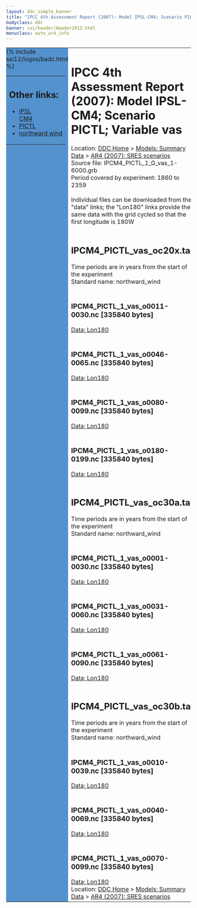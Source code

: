 ```yaml
---
layout: ddc_simple_banner
title: "IPCC 4th Assessment Report (2007): Model IPSL-CM4; Scenario PICTL; Variable vas"
bodyclass: ddc
banner: ssi/header/Header2012.html
menuclass: auto_ar4_info
---
```



<table width="100%" border="0" cellspacing="0" cellpadding="0" style="border-collapse: collapse;">
<tr style="margin:0;padding:0;border:0;">
<td style="margin:0;padding:0;border:0;height:1pt;width:150pt;background:#5492CD;" valign="top" >

<div id="lh-col2" class="auto_ar4_info">
<table class="menumain" bgcolor="#5492CD" cellspacing="0" width="100%" border="0">
<tr><td>
<h2> Other links:</h2>
<ul>
<li><a href="/auto/ar4/model-IPSL-CM4.html">IPSL<br/>CM4</a></li>
<li><a href="/auto/ar4/scenario-PICTL.html">PICTL</a></li>
<li><a href="/auto/ar4/var-northward_wind.html">northward wind</a></li>
</ul>
</td></tr>
{% include ssi12/logos/badc.html %}
</table>
</div>
</td>
<td><h1>IPCC 4th Assessment Report (2007): Model IPSL-CM4; Scenario PICTL; Variable vas</h1>

<!-- Breadcrumb1 -->
<div id="breadcrumb1" align="left">
Location: <a href="/index.html">DDC Home</a> > <a href="/sim/gcm_clim/">Models: Summary Data</a>
> <a href="/sim/gcm_clim/SRES_AR4/index.html">AR4 (2007): SRES scenarios</a>
</div>
<!-- End of Breadcrumb1 -->Source file: IPCM4_PICTL_1_G_vas_1-6000.grb
<br/>
Period covered by experiment: 1860 to 2359<br/>
<br/>Individual files can be downloaded from the "data" links; the "Lon180" links provide the same data
         with the grid cycled so that the first longitude is 180W<br/>
<br/><h2>IPCM4_PICTL_vas_oc20x.tar</h2>
Time periods are in years from the start of the experiment<br/>
Standard name: northward_wind<br>
<br/><h3>IPCM4_PICTL_1_vas_o0011-0030.nc [335840 bytes]</h3>
<a href="http://apps.ipcc-data.org/cgi-bin/downl/ar4_nc/vas/IPCM4_PICTL_1_vas_o0011-0030.nc">Data; </a><a href="http://apps.ipcc-data.org/cgi-bin/downl/ar4_nc/vas/IPCM4_PICTL_1_vas_o0011-0030.cyto180.nc"> Lon180</a><br/>
<br/><h3>IPCM4_PICTL_1_vas_o0046-0065.nc [335840 bytes]</h3>
<a href="http://apps.ipcc-data.org/cgi-bin/downl/ar4_nc/vas/IPCM4_PICTL_1_vas_o0046-0065.nc">Data; </a><a href="http://apps.ipcc-data.org/cgi-bin/downl/ar4_nc/vas/IPCM4_PICTL_1_vas_o0046-0065.cyto180.nc"> Lon180</a><br/>
<br/><h3>IPCM4_PICTL_1_vas_o0080-0099.nc [335840 bytes]</h3>
<a href="http://apps.ipcc-data.org/cgi-bin/downl/ar4_nc/vas/IPCM4_PICTL_1_vas_o0080-0099.nc">Data; </a><a href="http://apps.ipcc-data.org/cgi-bin/downl/ar4_nc/vas/IPCM4_PICTL_1_vas_o0080-0099.cyto180.nc"> Lon180</a><br/>
<br/><h3>IPCM4_PICTL_1_vas_o0180-0199.nc [335840 bytes]</h3>
<a href="http://apps.ipcc-data.org/cgi-bin/downl/ar4_nc/vas/IPCM4_PICTL_1_vas_o0180-0199.nc">Data; </a><a href="http://apps.ipcc-data.org/cgi-bin/downl/ar4_nc/vas/IPCM4_PICTL_1_vas_o0180-0199.cyto180.nc"> Lon180</a><br/>
<br/><h2>IPCM4_PICTL_vas_oc30a.tar</h2>
Time periods are in years from the start of the experiment<br/>
Standard name: northward_wind<br>
<br/><h3>IPCM4_PICTL_1_vas_o0001-0030.nc [335840 bytes]</h3>
<a href="http://apps.ipcc-data.org/cgi-bin/downl/ar4_nc/vas/IPCM4_PICTL_1_vas_o0001-0030.nc">Data; </a><a href="http://apps.ipcc-data.org/cgi-bin/downl/ar4_nc/vas/IPCM4_PICTL_1_vas_o0001-0030.cyto180.nc"> Lon180</a><br/>
<br/><h3>IPCM4_PICTL_1_vas_o0031-0060.nc [335840 bytes]</h3>
<a href="http://apps.ipcc-data.org/cgi-bin/downl/ar4_nc/vas/IPCM4_PICTL_1_vas_o0031-0060.nc">Data; </a><a href="http://apps.ipcc-data.org/cgi-bin/downl/ar4_nc/vas/IPCM4_PICTL_1_vas_o0031-0060.cyto180.nc"> Lon180</a><br/>
<br/><h3>IPCM4_PICTL_1_vas_o0061-0090.nc [335840 bytes]</h3>
<a href="http://apps.ipcc-data.org/cgi-bin/downl/ar4_nc/vas/IPCM4_PICTL_1_vas_o0061-0090.nc">Data; </a><a href="http://apps.ipcc-data.org/cgi-bin/downl/ar4_nc/vas/IPCM4_PICTL_1_vas_o0061-0090.cyto180.nc"> Lon180</a><br/>
<br/><h2>IPCM4_PICTL_vas_oc30b.tar</h2>
Time periods are in years from the start of the experiment<br/>
Standard name: northward_wind<br>
<br/><h3>IPCM4_PICTL_1_vas_o0010-0039.nc [335840 bytes]</h3>
<a href="http://apps.ipcc-data.org/cgi-bin/downl/ar4_nc/vas/IPCM4_PICTL_1_vas_o0010-0039.nc">Data; </a><a href="http://apps.ipcc-data.org/cgi-bin/downl/ar4_nc/vas/IPCM4_PICTL_1_vas_o0010-0039.cyto180.nc"> Lon180</a><br/>
<br/><h3>IPCM4_PICTL_1_vas_o0040-0069.nc [335840 bytes]</h3>
<a href="http://apps.ipcc-data.org/cgi-bin/downl/ar4_nc/vas/IPCM4_PICTL_1_vas_o0040-0069.nc">Data; </a><a href="http://apps.ipcc-data.org/cgi-bin/downl/ar4_nc/vas/IPCM4_PICTL_1_vas_o0040-0069.cyto180.nc"> Lon180</a><br/>
<br/><h3>IPCM4_PICTL_1_vas_o0070-0099.nc [335840 bytes]</h3>
<a href="http://apps.ipcc-data.org/cgi-bin/downl/ar4_nc/vas/IPCM4_PICTL_1_vas_o0070-0099.nc">Data; </a><a href="http://apps.ipcc-data.org/cgi-bin/downl/ar4_nc/vas/IPCM4_PICTL_1_vas_o0070-0099.cyto180.nc"> Lon180</a><br/>
<!-- Breadcrumb2 -->
<div id="breadcrumb2" align="left">
Location: <a href="/index.html">DDC Home</a> > <a href="/sim/gcm_clim/">Models: Summary Data</a>
> <a href="/sim/gcm_clim/SRES_AR4/index.html">AR4 (2007): SRES scenarios</a>
</div>
<!-- End of Breadcrumb2 --></td></tr></table>
